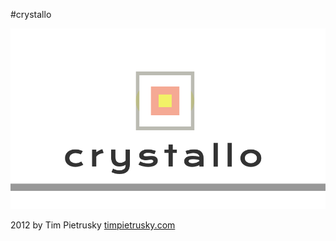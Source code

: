 #crystallo

![crystallo](https://github.com/TimPietrusky/crystallo/blob/master/img/crystallo_big.png)

2012 by Tim Pietrusky
[timpietrusky.com](http://timpietrusky.com)